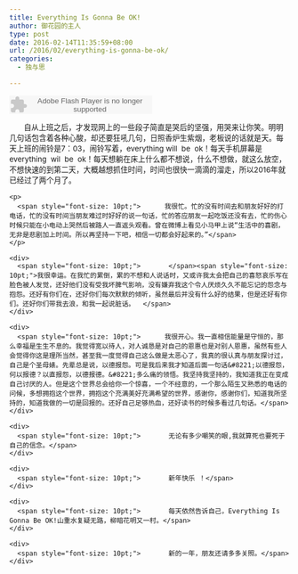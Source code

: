 ```yaml
---
title: Everything Is Gonna Be OK!
author: 御花园的主人
type: post
date: 2016-02-14T11:35:59+08:00
url: /2016/02/everything-is-gonna-be-ok/
categories:
  - 独与思

---
```

<embed src="http://www.xiami.com/widget/0_1774117225/singlePlayer.swf" type="application/x-shockwave-flash" width="257" height="33">
</embed>

<div>
  <div>
    <p>
      <span style="font-size: 10pt;">       自从上班之后，才发现网上的一些段子简直是哭后的坚强，用哭来让你笑。明明几句话包含着各种心酸，却还要狂吼几句，日照香炉生紫烟，老板说的话就是天。每天上班的闹铃是7：03，闹铃写着，everything will  be  ok！每天手机屏幕是everything  wil  be  ok！每天想躺在床上什么都不想说，什么不想做，就这么放空，不想快速的到第二天，大概越想抓住时间，时间也很快一滴滴的溜走，所以2016年就已经过了两个月了。</span>
    </p>
    
    <p>
      <span style="font-size: 10pt;">      我很忙。忙的没有时间去和朋友好好的打电话，忙的没有时间当朋友难过时好好的说一句话，忙的答应朋友一起吃饭还没有去，忙的伤心时候只能在小电动上哭然后被路人一直返头观看。曾在微博上看见小马甲上说“生活中的喜剧，无非是悲剧加上时间。所以再坚持一下吧，相信一切都会好起来的。”</span>
    </p>
    
    <div>
      <span style="font-size: 10pt;">       </span><span style="font-size: 10pt;">我很幸运。在我忙的累倒，累的不想和人说话时，又或许我太会把自己的喜怒哀乐写在脸色被人发觉，还好他们没有受我坏脾气影响，没有嫌弃我这个令人厌烦久久不能忘记的怨念与抱怨。还好有你们在，还好你们每次默默的倾听，虽然最后并没有什么好的结果，但是还好有你们。还好你们带我去浪，和我一起说脏话。  </span>
    </div>
    
    <div>
      <span style="font-size: 10pt;">      我很开心。我一直相信能量是守恒的，那么幸福是生生不息的。我觉得宽以待人，对人诚恳是对自己的恩惠也是对别人恩惠，虽然有些人会觉得你这是理所当然，甚至我一度觉得自己这么做是太恶心了，我真的很认真与朋友探讨过，自己是个圣母婊。先辈总是说，以德报怨。可是我后来我才知道后面一句话&#8221;以德报怨，何以报德？以直报怨，以德报德。&#8221;多么痛的领悟。我坚持我坚持的，我知道我正在变成自己讨厌的人。但是这个世界总会给你一个惊喜，一个不经意的，一个那么陌生又熟悉的电话的问候，多想拥抱这个世界，拥抱这个充满美好充满希望的世界，感谢你，感谢你们，知道我所坚持的，知道我做的一切是回报的。还好自己足够热血，还好读书的时候多看过几句话。</span>
    </div>
    
    <div>
      <span style="font-size: 10pt;">       无论有多少嘲笑的眼,我就算死也要死于自己的信念。</span>
    </div>
    
    <div>
      <span style="font-size: 10pt;">       新年快乐 ！</span>
    </div>
    
    <div>
      <span style="font-size: 10pt;">       每天依然告诉自己，Everything Is Gonna Be OK!山重水复疑无路，柳暗花明又一村。</span>
    </div>
    
    <div>
      <span style="font-size: 10pt;">       新的一年，朋友还请多多关照。</span>
    </div>
  </div>
</div>